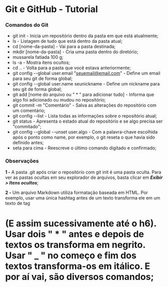 # Git e GitHub - Tutorial

### Comandos do Git

- git init - Inicia um repositório dentro da pasta em que está atualmente;
- ls - Listagem de tudo que está dentro da pasta atual;
- cd [nome-da-pasta] - Vai para a pasta destinada;
- mkdir [nome-da-pasta] - Cria uma pasta dentro do diretório;
- mussarela fatiada 100 g;
- ls -a - Mostra itens ocultos;
- cd .. - Volta para a pasta que você estava anteriormente;
- git config --global user.email "seuemail@email.com" - Define um email para seu git de forma global;
- git config --global user.name seunickname - Define um nickname para seu git de forma global;
- git add [nome do arquivo ou " * " para adicionar tudo] - Informa que algo foi adicionado ou mudou no repositório;
- git commit -m "Comentário" - Salva as alterações do repositório com um comentário;
- git config --list - Lista todas as informações sobre o repositório atual;
- git status - Apresenta o estado atual do repositório e se algo precisa ser "commitado";
- git config --global --unset user.algo - Com a palavra-chave escolhida após o ponto como name, por exemplo, o git reseta o que havia sido definido antes;
- seta para cima - Reescreve o último comando digitado e confirmado;

### Observações

**1 -** A pasta .git após criar o repositório com git init é uma pasta oculta. Para ver as pastas ocultas em seu explorador de arquivos, basta clicar em _**Exibir > Itens ocultos**_;

**2 -** Um arquivo Markdown utiliza formatação baseada em HTML. Por exemplo, usar uma única hashtag antes de um texto transforma ele em um texto de tag <h1> (E assim sucessivamente até o h6). Usar dois " * " antes e depois de textos os transforma em negrito. Usar " _ " no começo e fim dos textos transforma-os em itálico. E por aí vai, são diversos comandos;